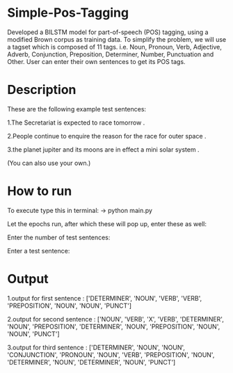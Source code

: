 # Simple-Pos-Tagging

Developed a BILSTM model for part-of-speech (POS) tagging, using a modified Brown corpus as training data. To simplify the problem, we will use a tagset which is composed of 11 tags. i.e. Noun, Pronoun, Verb, Adjective, Adverb, Conjunction, Preposition, Determiner, Number, Punctuation and Other. User can enter their own sentences to get its POS tags.

# Description

These are the following example test sentences:

1.The Secretariat is expected to race tomorrow .

2.People continue to enquire the reason for the race for outer space .

3.the planet jupiter and its moons are in effect a mini solar system .

(You can also use your own.)

# How to run
To execute type this in terminal:
-> python main.py

Let the epochs run, after which these will pop up, enter these as well:

Enter the number of test sentences:

Enter a test sentence:


# Output
1.output for first sentence : ['DETERMINER', 'NOUN', 'VERB', 'VERB', 'PREPOSITION', 'NOUN', 'NOUN', 'PUNCT']


2.output for second sentence : ['NOUN', 'VERB', 'X', 'VERB', 'DETERMINER', 'NOUN', 'PREPOSITION', 'DETERMINER', 'NOUN', 'PREPOSITION', 'NOUN', 'NOUN', 'PUNCT']

3.output for third sentence : ['DETERMINER', 'NOUN', 'NOUN', 'CONJUNCTION', 'PRONOUN', 'NOUN', 'VERB', 'PREPOSITION', 'NOUN', 'DETERMINER', 'NOUN', 'DETERMINER', 'NOUN', 'PUNCT']
